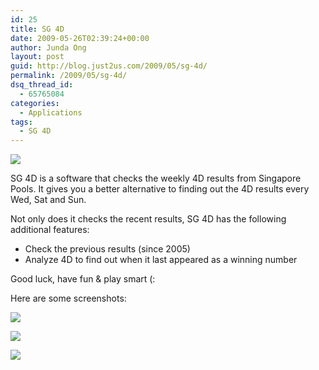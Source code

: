 ```yaml
---
id: 25
title: SG 4D
date: 2009-05-26T02:39:24+00:00
author: Junda Ong
layout: post
guid: http://blog.just2us.com/2009/05/sg-4d/
permalink: /2009/05/sg-4d/
dsq_thread_id:
  - 65765084
categories:
  - Applications
tags:
  - SG 4D
---
```


![](http://blog.just2us.com/wp-content/uploads/2009/05/windowslivewritersg4d-254dsg4d-thumb.png)

SG 4D is a software that checks the weekly 4D results from Singapore Pools. It gives you a better alternative to finding out the 4D results every Wed, Sat and Sun.

Not only does it checks the recent results, SG 4D has the following additional features:

- Check the previous results (since 2005)
- Analyze 4D to find out when it last appeared as a winning number

Good luck, have fun & play smart (:

Here are some screenshots:

![](http://blog.just2us.com/wp-content/uploads/2009/05/windowslivewritersg4d-254dscreen1-thumb-thumb.jpg)

![](http://blog.just2us.com/wp-content/uploads/2009/05/windowslivewritersg4d-254dscreen2-thumb-thumb.jpg)

![](http://blog.just2us.com/wp-content/uploads/2009/05/windowslivewritersg4d-254dscreen3-thumb-thumb.jpg)
